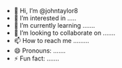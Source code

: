 - 👋 Hi, I’m @johntaylor8
- 👀 I’m interested in .....
- 🌱 I’m currently learning .......
- 💞️ I’m looking to collaborate on .......
- 📫 How to reach me .........
- 😄 Pronouns: .......
- ⚡ Fun fact: .......

<!---
johntaylor8/johntaylor8 is a ✨ special ✨ repository because its `README.md` (this file) appears on your GitHub profile.
You can click the Preview link to take a look at your changes.
--->
